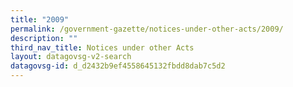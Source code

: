 ```yaml
---
title: "2009"
permalink: /government-gazette/notices-under-other-acts/2009/
description: ""
third_nav_title: Notices under other Acts
layout: datagovsg-v2-search
datagovsg-id: d_d2432b9ef4558645132fbdd8dab7c5d2
---
```

